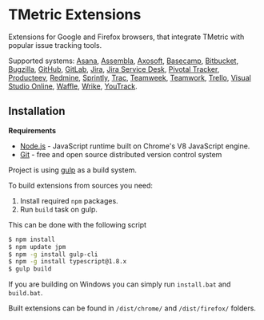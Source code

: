 # TMetric Extensions
Extensions for Google and Firefox browsers, that integrate TMetric with popular issue tracking tools.

Supported systems: [Asana](https://asana.com/), [Assembla](https://www.assembla.com/), [Axosoft](https://www.axosoft.com/), [Basecamp](https://basecamp.com/), [Bitbucket](https://bitbucket.org/), [Bugzilla](https://www.bugzilla.org/), [GitHub](https://github.com/), [GitLab](https://gitlab.com/), [Jira](https://www.atlassian.com/software/jira), [Jira Service Desk](https://www.atlassian.com/software/jira/service-desk), [Pivotal Tracker](https://www.pivotaltracker.com/), [Producteev](https://www.producteev.com/), [Redmine](https://www.redmine.org/), [Sprintly](https://sprint.ly/), [Trac](http://trac.edgewall.org/), [Teamweek](https://teamweek.com/), [Teamwork](https://www.teamwork.com/), [Trello](https://trello.com/), [Visual Studio Online](https://www.visualstudio.com/), [Waffle](https://waffle.io/), [Wrike](https://www.wrike.com/), [YouTrack](https://www.jetbrains.com/youtrack/).

## Installation
**Requirements**
 - [Node.js](https://nodejs.org) - JavaScript runtime built on Chrome's V8 JavaScript engine. 
 - [Git](https://git-scm.com) - free and open source distributed version control system 

Project is using [gulp](http://gulpjs.com/) as a build system.

To build extensions from sources you need:
1. Install required `npm` packages.
2. Run `build` task on gulp.

This can be done with the following script
```sh
$ npm install
$ npm update jpm
$ npm -g install gulp-cli
$ npm -g install typescript@1.8.x
$ gulp build
```

If you are building on Windows you can simply run `install.bat` and `build.bat`.

Built extensions can be found in `/dist/chrome/` and `/dist/firefox/` folders.
